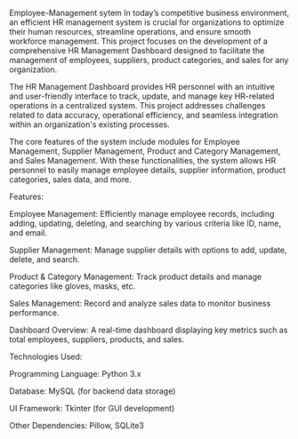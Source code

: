 Employee-Management sytem
In today’s competitive business environment, an efficient HR management system is crucial for organizations to optimize their human resources, streamline operations, and ensure smooth workforce management. This project focuses on the development of a comprehensive HR Management Dashboard designed to facilitate the management of employees, suppliers, product categories, and sales for any organization.

The HR Management Dashboard provides HR personnel with an intuitive and user-friendly interface to track, update, and manage key HR-related operations in a centralized system. This project addresses challenges related to data accuracy, operational efficiency, and seamless integration within an organization's existing processes.

The core features of the system include modules for Employee Management, Supplier Management, Product and Category Management, and Sales Management. With these functionalities, the system allows HR personnel to easily manage employee details, supplier information, product categories, sales data, and more.

Features:

Employee Management: Efficiently manage employee records, including adding, updating, deleting, and searching by various criteria like ID, name, and email.

Supplier Management: Manage supplier details with options to add, update, delete, and search.

Product & Category Management: Track product details and manage categories like gloves, masks, etc.

Sales Management: Record and analyze sales data to monitor business performance.

Dashboard Overview: A real-time dashboard displaying key metrics such as total employees, suppliers, products, and sales.

Technologies Used:

Programming Language: Python 3.x

Database: MySQL (for backend data storage)

UI Framework: Tkinter (for GUI development)

Other Dependencies: Pillow, SQLite3
